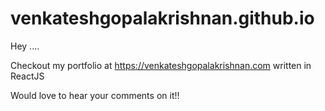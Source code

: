 # venkateshgopalakrishnan.github.io

Hey ....

Checkout my portfolio at https://venkateshgopalakrishnan.com written in ReactJS

Would love to hear your comments on it!!
